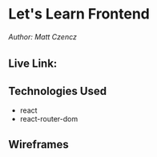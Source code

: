 # Let's Learn Frontend
###### Author: Matt Czencz


## Live Link:

## Technologies Used
* react
* react-router-dom

## Wireframes

